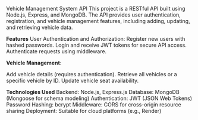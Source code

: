 
Vehicle Management System API
This project is a RESTful API built using Node.js, Express, and MongoDB. The API provides user authentication, registration, and vehicle management features, including adding, updating, and retrieving vehicle data.

**Features**
User Authentication and Authorization:
Register new users with hashed passwords.
Login and receive JWT tokens for secure API access.
Authenticate requests using middleware.

**Vehicle Management**:

Add vehicle details (requires authentication).
Retrieve all vehicles or a specific vehicle by ID.
Update vehicle seat availability.

**Technologies Used**
Backend: Node.js, Express.js
Database: MongoDB (Mongoose for schema modeling)
Authentication: JWT (JSON Web Tokens)
Password Hashing: bcrypt
Middleware: CORS for cross-origin resource sharing
Deployment: Suitable for cloud platforms (e.g., Render)
